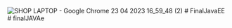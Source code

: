 
![SHOP LAPTOP - Google Chrome 23 04 2023 16_59_48 (2)](https://user-images.githubusercontent.com/113708388/233835984-55e718e5-fdad-4926-8c21-15ca3e202c01.png)
#   F i n a l J a v a E E  
 #   f i n a l J A V A e  
 